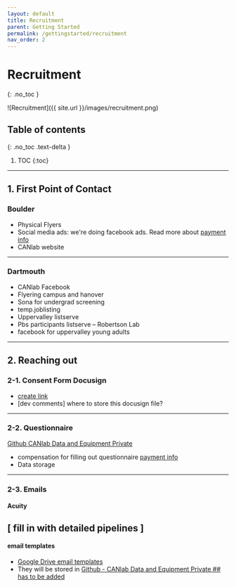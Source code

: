 ```yaml
---
layout: default
title: Recruitment
parent: Getting Started
permalink: /gettingstarted/recruitment
nav_order: 2
---
```


# Recruitment
{: .no_toc }

![Recruitment]({{ site.url }}/images/recruitment.png)
## Table of contents
{: .no_toc .text-delta }

1. TOC
{:toc}

---
## 1. First Point of Contact
### Boulder
* Physical Flyers
* Social media ads: we're doing facebook ads. Read more about [payment info]()
* CANlab website
---
### Dartmouth
* CANlab Facebook
* Flyering campus and hanover
* Sona for undergrad screening
* temp.joblisting
* Uppervalley listserve
* Pbs participants listserve – Robertson Lab
* facebook for uppervalley young adults

----
## 2. Reaching out

### 2-1. Consent Form Docusign
* [create link]()
* [dev comments] where to store this docusign file?
---
### 2-2. Questionnaire
[Github CANlab Data and Equipment Private](https://github.com/canlab/CANlab_data_and_equipment_private)
* compensation for filling out questionnaire [payment info]()
* Data storage
---
### 2-3. Emails
#### Acuity
[ fill in with detailed pipelines ]
---
#### email templates
* [Google Drive email templates](https://docs.google.com/document/d/1InjkQ1vOsiuxvA0znb06FO8GiNn350IK3J1rwRas9Yw/edit?usp=sharing)
* They will be stored in [Github - CANlab Data and Equipment Private ## has to be added](https://github.com/canlab/CANlab_data_and_equipment_private)
